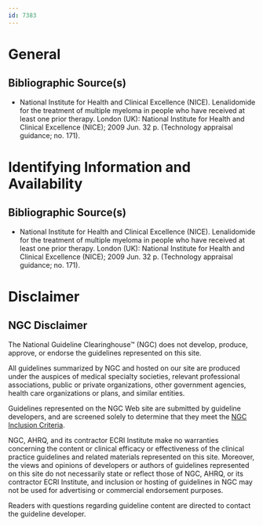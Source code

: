 ```yaml
---
id: 7383
---
```


# General

## Bibliographic Source(s)

- National Institute for Health and Clinical Excellence (NICE). Lenalidomide for the treatment of multiple myeloma in people who have received at least one prior therapy. London (UK): National Institute for Health and Clinical Excellence (NICE); 2009 Jun. 32 p. (Technology appraisal guidance; no. 171).

# Identifying Information and Availability

## Bibliographic Source(s)

- National Institute for Health and Clinical Excellence (NICE). Lenalidomide for the treatment of multiple myeloma in people who have received at least one prior therapy. London (UK): National Institute for Health and Clinical Excellence (NICE); 2009 Jun. 32 p. (Technology appraisal guidance; no. 171).

# Disclaimer

## NGC Disclaimer

The National Guideline Clearinghouse™ (NGC) does not develop, produce, approve, or endorse the guidelines represented on this site.

All guidelines summarized by NGC and hosted on our site are produced under the auspices of medical specialty societies, relevant professional associations, public or private organizations, other government agencies, health care organizations or plans, and similar entities.

Guidelines represented on the NGC Web site are submitted by guideline developers, and are screened solely to determine that they meet the [NGC Inclusion Criteria](/help-and-about/summaries/inclusion-criteria).

NGC, AHRQ, and its contractor ECRI Institute make no warranties concerning the content or clinical efficacy or effectiveness of the clinical practice guidelines and related materials represented on this site. Moreover, the views and opinions of developers or authors of guidelines represented on this site do not necessarily state or reflect those of NGC, AHRQ, or its contractor ECRI Institute, and inclusion or hosting of guidelines in NGC may not be used for advertising or commercial endorsement purposes.

Readers with questions regarding guideline content are directed to contact the guideline developer.

